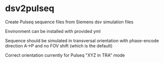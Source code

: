 # dsv2pulseq

Create Pulseq sequence files from Siemens dsv simulation files

Environment can be installed with provided yml

Sequence should be simulated in transversal orientation with phase-encode direction A->P and no FOV shift (which is the default)

Correct orientation currently for Pulseq "XYZ in TRA" mode
